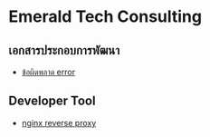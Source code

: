 # Emerald Tech Consulting

## เอกสารประกอบการพัฒนา
- [ข้อผิดพลาด error](./document/error/README.md)

## Developer Tool
- [nginx reverse proxy](./nginx/reverse-proxy)